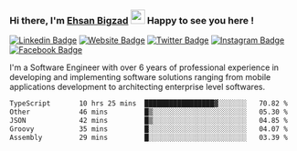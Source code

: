 ### Hi there, I'm <a href="https://ehsanbigzad.com" target="_blank">Ehsan Bigzad</a> <img src="https://media.giphy.com/media/hvRJCLFzcasrR4ia7z/giphy.gif" width="25px" height="25px"> Happy to see you here !

[![Linkedin Badge](https://img.shields.io/badge/-LinkedIn-0e76a8?style=flat-square&logo=Linkedin&logoColor=white)](https://linkedin.com/in/EhsanBigzad)
[![Website Badge](https://img.shields.io/badge/Website-3b5998?style=flat-square&logo=google-chrome&logoColor=white)](https://ehsanbigzad.com)
[![Twitter Badge](https://img.shields.io/badge/-Twitter-00acee?style=flat-square&logo=Twitter&logoColor=white)](https://twitter.com/EhsanBigzad)
[![Instagram Badge](https://img.shields.io/badge/-Instagram-e4405f?style=flat-square&logo=Instagram&logoColor=white)](https://instagram.com/ehsanbigzad/)
[![Facebook Badge](https://img.shields.io/badge/-Facebook-0088cc?style=flat-square&logo=Facebook&logoColor=white)](https://facebook.com/EhsanBigzad7)

I'm a Software Engineer with over 6 years of professional experience
in developing and implementing software solutions ranging from mobile applications development to architecting enterprise level softwares.

<!--START_SECTION:waka-->

```txt
TypeScript       10 hrs 25 mins  █████████████████▓░░░░░░░   70.82 %
Other            46 mins         █▒░░░░░░░░░░░░░░░░░░░░░░░   05.30 %
JSON             42 mins         █▒░░░░░░░░░░░░░░░░░░░░░░░   04.85 %
Groovy           35 mins         █░░░░░░░░░░░░░░░░░░░░░░░░   04.07 %
Assembly         29 mins         █░░░░░░░░░░░░░░░░░░░░░░░░   03.39 %
```

<!--END_SECTION:waka-->
